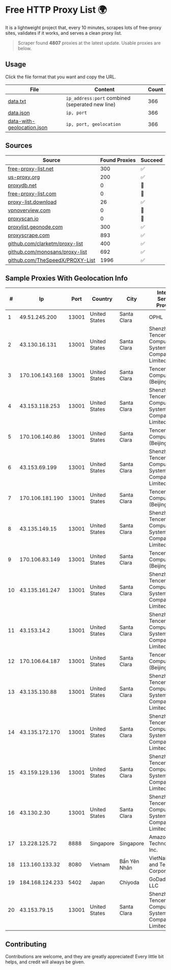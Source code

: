 
# Free HTTP Proxy List 🌍

It is a lightweight project that, every 10 minutes, scrapes lots of free-proxy sites, validates if it works, and serves a clean proxy list.


> Scraper found **4807** proxies at the latest update. Usable proxies are below.

## Usage

Click the file format that you want and copy the URL.


|File|Content|Count|
|----|-------|-----|
|[data.txt](https://raw.githubusercontent.com/themiralay/Proxy-List-World/master/data.txt)|`ip_address:port` combined (seperated new line)|366|
|[data.json](https://raw.githubusercontent.com/themiralay/Proxy-List-World/master/data.json)|`ip, port`|366|
|[data-with-geolocation.json](https://raw.githubusercontent.com/themiralay/Proxy-List-World/master/data-with-geolocation.json)|`ip, port, geolocation`|366|

## Sources

|Source|Found Proxies|Succeed|
|------|-------------|-------|
|[free-proxy-list.net](https://free-proxy-list.net)|300|✅|
|[us-proxy.org](https://www.us-proxy.org)|200|✅|
|[proxydb.net](http://proxydb.net)|0|🚫|
|[free-proxy-list.com](https://free-proxy-list.com/?page=&port=&type%5B%5D=http&type%5B%5D=https&up_time=0&search=Search)|0|🚫|
|[proxy-list.download](https://www.proxy-list.download/HTTP)|26|✅|
|[vpnoverview.com](https://vpnoverview.com/privacy/anonymous-browsing/free-proxy-servers)|0|🚫|
|[proxyscan.io](https://www.proxyscan.io)|0|🚫|
|[proxylist.geonode.com](https://proxylist.geonode.com/api/proxy-list?limit=300&page=1&sort_by=lastChecked&sort_type=desc&protocols=http,https)|300|✅|
|[proxyscrape.com](https://api.proxyscrape.com/v2/?request=displayproxies&protocol=http&timeout=10000&country=all&ssl=all&anonymity=all)|893|✅|
|[github.com/clarketm/proxy-list](https://raw.githubusercontent.com/clarketm/proxy-list/master/proxy-list-raw.txt)|400|✅|
|[github.com/monosans/proxy-list](https://raw.githubusercontent.com/monosans/proxy-list/main/proxies/http.txt)|692|✅|
|[github.com/TheSpeedX/PROXY-List](https://raw.githubusercontent.com/TheSpeedX/PROXY-List/master/http.txt)|1996|✅|


## Sample Proxies With Geolocation Info

|#|Ip|Port|Country|City|Internet Service Provider|
|-|--|----|-------|----|-------------------------|
|1|49.51.245.200|13001|United States|Santa Clara|OPHL|
|2|43.130.16.131|13001|United States|Santa Clara|Shenzhen Tencent Computer Systems Company Limited|
|3|170.106.143.168|13001|United States|Santa Clara|Tencent Cloud Computing (Beijing) Co|
|4|43.153.118.253|13001|United States|Santa Clara|Shenzhen Tencent Computer Systems Company Limited|
|5|170.106.140.86|13001|United States|Santa Clara|Tencent Cloud Computing (Beijing) Co|
|6|43.153.69.199|13001|United States|Santa Clara|Shenzhen Tencent Computer Systems Company Limited|
|7|170.106.181.190|13001|United States|Santa Clara|Tencent Cloud Computing (Beijing) Co|
|8|43.135.149.15|13001|United States|Santa Clara|Shenzhen Tencent Computer Systems Company Limited|
|9|170.106.83.149|13001|United States|Santa Clara|Tencent Cloud Computing (Beijing) Co|
|10|43.135.161.247|13001|United States|Santa Clara|Shenzhen Tencent Computer Systems Company Limited|
|11|43.153.14.2|13001|United States|Santa Clara|Shenzhen Tencent Computer Systems Company Limited|
|12|170.106.64.187|13001|United States|Santa Clara|Tencent Cloud Computing (Beijing) Co|
|13|43.135.130.88|13001|United States|Santa Clara|Shenzhen Tencent Computer Systems Company Limited|
|14|43.135.172.170|13001|United States|Santa Clara|Shenzhen Tencent Computer Systems Company Limited|
|15|43.159.129.136|13001|United States|Santa Clara|Shenzhen Tencent Computer Systems Company Limited|
|16|43.130.2.30|13001|United States|Santa Clara|Shenzhen Tencent Computer Systems Company Limited|
|17|13.228.125.72|8888|Singapore|Singapore|Amazon Technologies Inc.|
|18|113.160.133.32|8080|Vietnam|Bẩn Yên Nhân|VietNam Post and Telecom Corporation|
|19|184.168.124.233|5402|Japan|Chiyoda|GoDaddy.com, LLC|
|20|43.153.79.15|13001|United States|Santa Clara|Shenzhen Tencent Computer Systems Company Limited|



## Contributing

Contributions are welcome, and they are greatly appreciated! Every
little bit helps, and credit will always be given.

